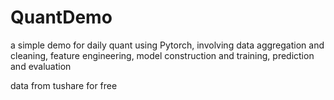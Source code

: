 # QuantDemo
a simple demo for daily quant using Pytorch, involving data aggregation and cleaning, feature engineering, model construction and training, prediction and evaluation

data from tushare for free
